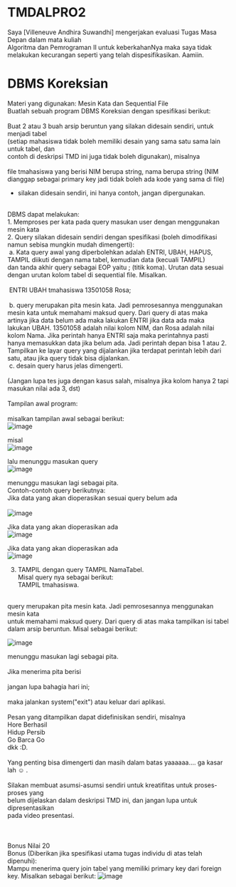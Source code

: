 # TMDALPRO2
Saya [Villeneuve Andhira Suwandhi] mengerjakan evaluasi Tugas Masa Depan dalam mata kuliah<br />
Algoritma dan Pemrograman II untuk keberkahanNya maka saya tidak<br />
melakukan kecurangan seperti yang telah dispesifikasikan. Aamiin.<br />

# DBMS Koreksian
Materi yang digunakan: Mesin Kata dan Sequential File<br />
Buatlah sebuah program DBMS Koreksian dengan spesifikasi berikut:<br />
<br />
Buat 2 atau 3 buah arsip beruntun yang silakan didesain sendiri, untuk menjadi tabel<br />
(setiap mahasiswa tidak boleh memiliki desain yang sama satu sama lain untuk tabel, dan<br />
contoh di deskripsi TMD ini juga tidak boleh digunakan), misalnya<br />
<br />
  file tmahasiswa yang berisi NIM berupa string, nama berupa string (NIM<br />
  dianggap sebagai primary key jadi tidak boleh ada kode yang sama di file)<br />
  - silakan didesain sendiri, ini hanya contoh, jangan dipergunakan.<br />
<br />
DBMS dapat melakukan:<br />
1. Memproses per kata pada query masukan user dengan menggunakan mesin kata<br />
2. Query silakan didesain sendiri dengan spesifikasi (boleh dimodifikasi namun
sebisa mungkin mudah dimengerti):<br />
  &nbsp;a. Kata query awal yang diperbolehkan adalah ENTRI, UBAH, HAPUS,<br />
        TAMPIL diikuti dengan nama tabel, kemudian data (kecuali TAMPIL)<br />
        dan tanda akhir query sebagai EOP yaitu ; (titik koma). Urutan data sesuai<br />
        dengan urutan kolom tabel di sequential file. Misalkan.<br />
        <br />
  &nbsp;ENTRI UBAH tmahasiswa 13501058 Rosa;<br />
        <br />
  &nbsp;b. query merupakan pita mesin kata. Jadi pemrosesannya menggunakan<br />
        mesin kata untuk memahami maksud query. Dari query di atas maka<br />
        artinya jika data belum ada maka lakukan ENTRI jika data ada maka<br />
        lakukan UBAH. 13501058 adalah nilai kolom NIM, dan Rosa adalah nilai<br />
        kolom Nama. Jika perintah hanya ENTRI saja maka perintahnya pasti<br />
        hanya memasukkan data jika belum ada. Jadi perintah depan bisa 1 atau 2.<br />
        Tampilkan ke layar query yang dijalankan jika terdapat perintah lebih dari<br />
        satu, atau jika query tidak bisa dijalankan.<br />
  &nbsp;c. desain query harus jelas dimengerti.<br />
<br />
(Jangan lupa tes juga dengan kasus salah, misalnya jika kolom hanya 2 tapi
masukan nilai ada 3, dst)
<br />
<br />
Tampilan awal program:<br />
<br />
misalkan tampilan awal sebagai berikut:<br 
                                           
![image](https://github.com/villeneuveandhira/TMDALPRO2/assets/101118033/0d8ee3ec-cbad-4f6f-bea0-e13762f50405)

misal<br />
![image](https://github.com/villeneuveandhira/TMDALPRO2/assets/101118033/227b91ed-bfbb-433e-8bf7-8e12ceb26afb)

lalu menunggu masukan query<br />
![image](https://github.com/villeneuveandhira/TMDALPRO2/assets/101118033/495e3b59-1e7e-4927-8bf8-54b555a99bd9)

menunggu masukan lagi sebagai pita.<br />
Contoh-contoh query berikutnya:<br />
Jika data yang akan dioperasikan sesuai query belum ada<br /><br />
![image](https://github.com/villeneuveandhira/TMDALPRO2/assets/101118033/e2298925-1b75-4eb0-9497-5130195a8701)

Jika data yang akan dioperasikan ada<br />
![image](https://github.com/villeneuveandhira/TMDALPRO2/assets/101118033/13d21669-bbae-4c2a-a9db-c5b8d27889a5)

Jika data yang akan dioperasikan ada<br />
![image](https://github.com/villeneuveandhira/TMDALPRO2/assets/101118033/6d0c64de-3779-4f6d-be18-03efb251d766)


3. TAMPIL dengan query TAMPIL NamaTabel.<br />
Misal query nya sebagai berikut:<br />
TAMPIL tmahasiswa.
<br />
query merupakan pita mesin kata. Jadi pemrosesannya menggunakan mesin kata<br />
untuk memahami maksud query. Dari query di atas maka tampilkan isi tabel<br />
dalam arsip beruntun. Misal sebagai berikut:<br />

![image](https://github.com/villeneuveandhira/TMDALPRO2/assets/101118033/4490f64b-7046-4164-be04-b2d3d402435a)

menunggu masukan lagi sebagai pita.<br />
<br />
Jika menerima pita berisi<br />
<br />
jangan lupa bahagia hari ini;<br />
<br />
maka jalankan system("exit") atau keluar dari aplikasi.<br />
<br />
Pesan yang ditampilkan dapat didefinisikan sendiri, misalnya<br />
Hore Berhasil<br />
Hidup Persib<br />
Go Barca Go<br />
dkk :D.<br />
<br />
Yang penting bisa dimengerti dan masih dalam batas yaaaaaa…. ga kasar lah ☺ .<br />
<br />
Silakan membuat asumsi-asumsi sendiri untuk kreatifitas untuk proses-proses yang<br />
belum dijelaskan dalam deskripsi TMD ini, dan jangan lupa untuk dipresentasikan<br />
pada video presentasi.<br />
<br />
<br />
<br />
Bonus Nilai 20<br />
Bonus (Diberikan jika spesifikasi utama tugas individu di atas telah dipenuhi):<br />
Mampu menerima query join tabel yang memiliki primary key dari foreign key. Misalkan
sebagai berikut:
![image](https://github.com/villeneuveandhira/TMDALPRO2/assets/101118033/223be527-0a34-494f-adda-58556df82a0d)
